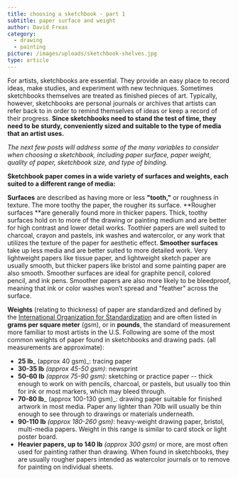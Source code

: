 ```yaml
---
title: choosing a sketchbook - part 1
subtitle: paper surface and weight
author: David Freas
category:
  - drawing
  - painting
picture: /images/uploads/sketchbook-shelves.jpg
type: article
---
```

For artists, sketchbooks are essential. They provide an easy place to record ideas, make studies, and experiment with new techniques. Sometimes sketchbooks themselves are treated as finished pieces of art. Typically, however, sketchbooks are personal journals or archives that artists can refer back to in order to remind themselves of ideas or keep a record of their progress. **Since sketchbooks need to stand the test of time, they need to be sturdy, conveniently sized and suitable to the type of media that an artist uses.**

_The next few posts will address some of the many variables to consider when choosing a sketchbook, including paper surface, paper weight, quality of paper, sketchbook size, and type of binding._

**Sketchbook paper comes in a wide variety of surfaces and weights, each suited to a different range of media:**

**Surfaces** are described as having more or less **"tooth,"** or roughness in texture. The more toothy the paper, the rougher its surface. **Rougher surfaces **are generally found more in thicker papers. Thick, toothy surfaces hold on to more of the drawing or painting medium and are better for high contrast and lower detail works. Toothier papers are well suited to charcoal, crayon and pastels, ink washes and watercolor, or any work that utilizes the texture of the paper for aesthetic effect. **Smoother surfaces** take up less media and are better suited to more detailed work. Very lightweight papers like tissue paper, and lightweight sketch paper are usually smooth, but thicker papers like bristol and some painting paper are also smooth. Smoother surfaces are ideal for graphite pencil, colored pencil, and ink pens. Smoother papers are also more likely to be bleedproof, meaning that ink or color washes won’t spread and "feather" across the surface.

**Weights** (relating to thickness) of paper are standardized and defined by the [International Organization for Standardization](https://www.iso.org/home.html) and are often listed in **grams per square meter** (gsm), or in **pounds**, the standard of measurement more familiar to most artists in the U.S.  Following are some of the most common weights of paper found in sketchbooks and drawing pads.  (all measurements are approximate):

* **25 lb**_ (approx 40 gsm)_: tracing paper
* **30-35 lb** _(approx 45-50 gsm)_:  newsprint
* **50-60 lb** _(approx 75-90 gsm)_:  sketching or practice paper -- thick enough to work on with pencils, charcoal, or pastels, but usually too thin for ink or most markers, which may bleed through.
* **70-80 lb**_ (approx 100-130 gsm)_: drawing paper suitable for finished artwork in most media.  Paper any lighter than 70lb will usually be thin enough to see through to drawings or materials underneath.
* **90-110 lb** _(approx 180-260 gsm)_:  heavy-weight drawing paper, bristol, multi-media papers.  Weight in this range is similar to card stock or light poster board.
* **Heavier papers, up to 140 lb** _(approx 300 gsm)_ or more, are most often used for painting rather than drawing.  When found in sketchbooks, they are usually rougher papers intended as watercolor journals or to remove for painting on individual sheets.

